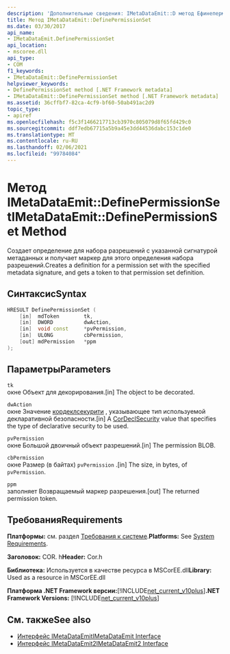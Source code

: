 ```yaml
---
description: 'Дополнительные сведения: IMetaDataEmit::D метод Ефинепермиссионсет'
title: Метод IMetaDataEmit::DefinePermissionSet
ms.date: 03/30/2017
api_name:
- IMetaDataEmit.DefinePermissionSet
api_location:
- mscoree.dll
api_type:
- COM
f1_keywords:
- IMetaDataEmit::DefinePermissionSet
helpviewer_keywords:
- DefinePermissionSet method [.NET Framework metadata]
- IMetaDataEmit::DefinePermissionSet method [.NET Framework metadata]
ms.assetid: 36cffbf7-82ca-4cf9-bf60-50ab491ac2d9
topic_type:
- apiref
ms.openlocfilehash: f5c3f1466217713cb3970c805079d8f65fd429c0
ms.sourcegitcommit: ddf7edb67715a5b9a45e3dd44536dabc153c1de0
ms.translationtype: MT
ms.contentlocale: ru-RU
ms.lasthandoff: 02/06/2021
ms.locfileid: "99784084"
---
```

# <a name="imetadataemitdefinepermissionset-method"></a><span data-ttu-id="16ad5-103">Метод IMetaDataEmit::DefinePermissionSet</span><span class="sxs-lookup"><span data-stu-id="16ad5-103">IMetaDataEmit::DefinePermissionSet Method</span></span>

<span data-ttu-id="16ad5-104">Создает определение для набора разрешений с указанной сигнатурой метаданных и получает маркер для этого определения набора разрешений.</span><span class="sxs-lookup"><span data-stu-id="16ad5-104">Creates a definition for a permission set with the specified metadata signature, and gets a token to that permission set definition.</span></span>  
  
## <a name="syntax"></a><span data-ttu-id="16ad5-105">Синтаксис</span><span class="sxs-lookup"><span data-stu-id="16ad5-105">Syntax</span></span>  
  
```cpp  
HRESULT DefinePermissionSet (  
    [in]  mdToken        tk,
    [in]  DWORD          dwAction,
    [in]  void const     *pvPermission,
    [in]  ULONG          cbPermission,
    [out] mdPermission   *ppm
);  
```  
  
## <a name="parameters"></a><span data-ttu-id="16ad5-106">Параметры</span><span class="sxs-lookup"><span data-stu-id="16ad5-106">Parameters</span></span>  

 `tk`  
 <span data-ttu-id="16ad5-107">окне Объект для декорирования.</span><span class="sxs-lookup"><span data-stu-id="16ad5-107">[in] The object to be decorated.</span></span>  
  
 `dwAction`  
 <span data-ttu-id="16ad5-108">окне Значение [кордеклсекурити](cordeclsecurity-enumeration.md) , указывающее тип используемой декларативной безопасности.</span><span class="sxs-lookup"><span data-stu-id="16ad5-108">[in] A [CorDeclSecurity](cordeclsecurity-enumeration.md) value that specifies the type of declarative security to be used.</span></span>  
  
 `pvPermission`  
 <span data-ttu-id="16ad5-109">окне Большой двоичный объект разрешений.</span><span class="sxs-lookup"><span data-stu-id="16ad5-109">[in] The permission BLOB.</span></span>  
  
 `cbPermission`  
 <span data-ttu-id="16ad5-110">окне Размер (в байтах) `pvPermission` .</span><span class="sxs-lookup"><span data-stu-id="16ad5-110">[in] The size, in bytes, of `pvPermission`.</span></span>  
  
 `ppm`  
 <span data-ttu-id="16ad5-111">заполняет Возвращаемый маркер разрешения.</span><span class="sxs-lookup"><span data-stu-id="16ad5-111">[out] The returned permission token.</span></span>  
  
## <a name="requirements"></a><span data-ttu-id="16ad5-112">Требования</span><span class="sxs-lookup"><span data-stu-id="16ad5-112">Requirements</span></span>  

 <span data-ttu-id="16ad5-113">**Платформы:** см. раздел [Требования к системе](../../get-started/system-requirements.md).</span><span class="sxs-lookup"><span data-stu-id="16ad5-113">**Platforms:** See [System Requirements](../../get-started/system-requirements.md).</span></span>  
  
 <span data-ttu-id="16ad5-114">**Заголовок:** COR. h</span><span class="sxs-lookup"><span data-stu-id="16ad5-114">**Header:** Cor.h</span></span>  
  
 <span data-ttu-id="16ad5-115">**Библиотека:** Используется в качестве ресурса в MSCorEE.dll</span><span class="sxs-lookup"><span data-stu-id="16ad5-115">**Library:** Used as a resource in MSCorEE.dll</span></span>  
  
 <span data-ttu-id="16ad5-116">**Платформа .NET Framework версии:**[!INCLUDE[net_current_v10plus](../../../../includes/net-current-v10plus-md.md)]</span><span class="sxs-lookup"><span data-stu-id="16ad5-116">**.NET Framework Versions:** [!INCLUDE[net_current_v10plus](../../../../includes/net-current-v10plus-md.md)]</span></span>  
  
## <a name="see-also"></a><span data-ttu-id="16ad5-117">См. также</span><span class="sxs-lookup"><span data-stu-id="16ad5-117">See also</span></span>

- [<span data-ttu-id="16ad5-118">Интерфейс IMetaDataEmit</span><span class="sxs-lookup"><span data-stu-id="16ad5-118">IMetaDataEmit Interface</span></span>](imetadataemit-interface.md)
- [<span data-ttu-id="16ad5-119">Интерфейс IMetaDataEmit2</span><span class="sxs-lookup"><span data-stu-id="16ad5-119">IMetaDataEmit2 Interface</span></span>](imetadataemit2-interface.md)
